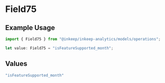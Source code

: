 # Field75

## Example Usage

```typescript
import { Field75 } from "@inkeep/inkeep-analytics/models/operations";

let value: Field75 = "isFeatureSupported_month";
```

## Values

```typescript
"isFeatureSupported_month"
```